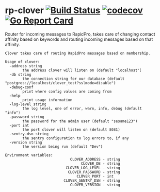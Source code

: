 # rp-clover [![Build Status](https://travis-ci.org/nyaruka/rp-clover.svg?branch=master)](https://travis-ci.org/nyaruka/rp-clover) [![codecov](https://codecov.io/gh/nyaruka/rp-clover/branch/master/graph/badge.svg)](https://codecov.io/gh/nyaruka/rp-clover) [![Go Report Card](https://goreportcard.com/badge/github.com/nyaruka/rp-clover)](https://goreportcard.com/report/github.com/nyaruka/rp-clover)

Router for incoming messages to RapidPro, takes care of changing contact affinity based on keywords and routing incoming messages based on that affinity.

```
Clover takes care of routing RapidPro messages based on membership.

Usage of clover:
  -address string
    	the address clover will listen on (default "localhost")
  -db string
    	the connection string for our database (default "postgres://localhost/clover_test?sslmode=disable")
  -debug-conf
    	print where config values are coming from
  -help
    	print usage information
  -log-level string
    	the log level, one of error, warn, info, debug (default "info")
  -password string
    	the password for the admin user (default "sesame123")
  -port int
    	the port clover will listen on (default 8081)
  -sentry-dsn string
    	the sentry configuration to log errors to, if any
  -version string
    	the version being run (default "Dev")

Environment variables:
                              CLOVER_ADDRESS - string
                                   CLOVER_DB - string
                            CLOVER_LOG_LEVEL - string
                             CLOVER_PASSWORD - string
                                 CLOVER_PORT - int
                           CLOVER_SENTRY_DSN - string
                              CLOVER_VERSION - string
```